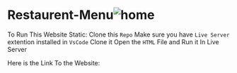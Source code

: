 # Restaurent-Menu![home](https://user-images.githubusercontent.com/60399486/149623574-7b90810c-fd80-4332-9c17-9950d915cd53.png)
To Run This Website Static:
Clone this `Repo`
Make sure you have `Live Server` extention installed in `VsCode`
Clone it 
Open the `HTML` File and Run it In Live Server


Here is the Link To the Website:
